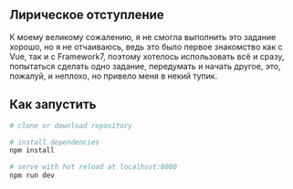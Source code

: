 ## Лирическое отступление
К моему великому сожалению, я не смогла выполнить это задание хорошо, но я не отчаиваюсь, ведь это было первое знакомство как с Vue, так и с Framework7, поэтому хотелось использовать всё и сразу, попытаться сделать одно задание, передумать и начать другое, это, пожалуй, и неплохо, но привело меня в некий тупик.
## Как запустить

``` bash
# clone or download repository

# install dependencies
npm install

# serve with hot reload at localhost:8080
npm run dev

```
